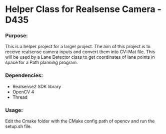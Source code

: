 # Helper Class for Realsense Camera - D435

### Purpose:

This is a helper project for a larger project. The aim of this project is to receive realsense camera inputs and convert them into CV::Mat file. This will be used by a Lane Detector class to get coordinates of lane points in space for a Path planning program. 

### Dependencies:

* Realsense2 SDK library
* OpenCV 4
* Thread

### Usage: 

Edit the Cmake folder with the CMake config path of opencv and run the setup.sh file.
